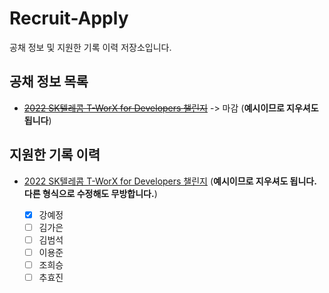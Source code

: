 # Recruit-Apply
공채 정보 및 지원한 기록 이력 저장소입니다.

## 공채 정보 목록
- ~~[2022 SK텔레콤 T-WorX for Developers 챌린지](https://programmers.co.kr/competitions/2594)~~ -> 마감  (**예시이므로 지우셔도 됩니다**)





## 지원한 기록 이력

- [2022 SK텔레콤 T-WorX for Developers 챌린지](https://programmers.co.kr/competitions/2594) (**예시이므로 지우셔도 됩니다. 다른 형식으로 수정해도 무방합니다.**)

  - [x] 강예정 
  - [ ] 김가은
  - [ ] 김범석
  - [ ] 이용준
  - [ ] 조희승
  - [ ] 추효진
